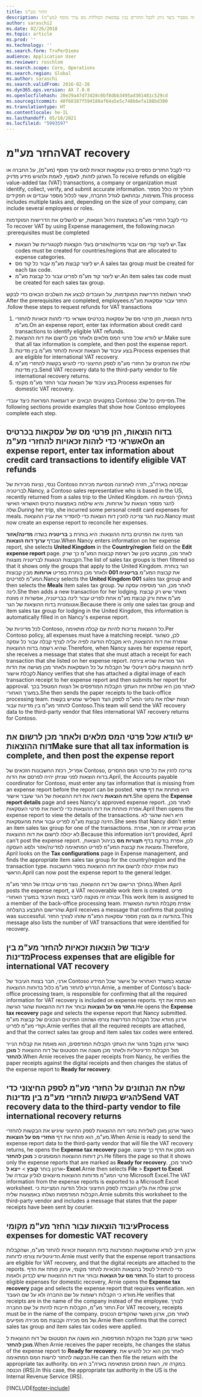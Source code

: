 ```yaml
---
title: החזר מע"מ
description: נושא זה מסביר כיצד ניתן לקבל החזרים בגין עסקאות הכוללות מס ערך מוסף (מע"מ).
author: saraschi2
ms.date: 02/26/2018
ms.topic: article
ms.prod: ''
ms.technology: ''
ms.search.form: TrvPerDiems
audience: Application User
ms.reviewer: roschlom
ms.search.scope: Core, Operations
ms.search.region: Global
ms.author: saraschi
ms.search.validFrom: 2016-02-28
ms.dyn365.ops.version: AX 7.0.0
ms.openlocfilehash: 20e29a47d73d28c0bf8dbb3495ad301481c529cd
ms.sourcegitcommit: 40f68387f594180af64a5e5c748b6efa188bd300
ms.translationtype: HT
ms.contentlocale: he-IL
ms.lasthandoff: 05/10/2021
ms.locfileid: "5993597"
---
```

# <a name="vat-recovery"></a><span data-ttu-id="eb56a-103">החזר מע"מ</span><span class="sxs-lookup"><span data-stu-id="eb56a-103">VAT recovery</span></span> 

<span data-ttu-id="eb56a-104">כדי לקבל החזרים כספיים בגין עסקאות זכאיות למס ערך מוסף (מע"מ), על החברה או הארגון לזהות, לאסוף, לאמת ולהגיש מידע מדויק.</span><span class="sxs-lookup"><span data-stu-id="eb56a-104">To receive refunds on eligible value-added tax (VAT) transactions, a company or organization must identify, collect, verify, and submit accurate information.</span></span> <span data-ttu-id="eb56a-105">תהליך זה כולל מספר משימות, ובהתאם לגודל החברה, עשוי לכלול מספר עובדים או תפקידים.</span><span class="sxs-lookup"><span data-stu-id="eb56a-105">This process includes multiple tasks and, depending on the size of your company, can include several employees or roles.</span></span>

<span data-ttu-id="eb56a-106">כדי לקבל החזרי מע"מ באמצעות ניהול הוצאות, יש להשלים את ה‏‫דרישות המוקדמות הבאות:</span><span class="sxs-lookup"><span data-stu-id="eb56a-106">To recover VAT by using Expense management, the following prerequisites must be completed:</span></span>

- <span data-ttu-id="eb56a-107">יש ליצור קודי מס עבור מדינות/אזורים בעלי הקצאות לקטגוריות של הוצאות.</span><span class="sxs-lookup"><span data-stu-id="eb56a-107">Tax codes must be created for countries/regions that are allocated to expense categories.</span></span>
- <span data-ttu-id="eb56a-108">יש ליצור קבוצת מע"מ עבור כל קוד מס.</span><span class="sxs-lookup"><span data-stu-id="eb56a-108">A sales tax group must be created for each tax code.</span></span>
- <span data-ttu-id="eb56a-109">יש ליצור קוד מע"מ לפריט עבור כל קבוצת מע"מ.</span><span class="sxs-lookup"><span data-stu-id="eb56a-109">An item sales tax code must be created for each sales tax group.</span></span>

<span data-ttu-id="eb56a-110">לאחר השלמת ‏‫הדרישות המוקדמות, על העובדים לבצע את השלבים הבאים כדי לבקש החזר עבור עסקאות מע"מ.</span><span class="sxs-lookup"><span data-stu-id="eb56a-110">After the prerequisites are completed, employees follow these steps to request refunds for VAT transactions.</span></span>

1. <span data-ttu-id="eb56a-111">בדוח הוצאות, הזן פרטי מס של עסקאות בכרטיס אשראי כדי לזהות זכאויות להחזרי מע"מ.</span><span class="sxs-lookup"><span data-stu-id="eb56a-111">On an expense report, enter tax information about credit card transactions to identify eligible VAT refunds.</span></span>
2. <span data-ttu-id="eb56a-112">יש לוודא שכל פרטי המס מלאים ולאחר מכן לרשום את דוח ההוצאות.</span><span class="sxs-lookup"><span data-stu-id="eb56a-112">Make sure that all tax information is complete, and then post the expense report.</span></span>
3. <span data-ttu-id="eb56a-113">בצע עיבוד של הוצאות זכאיות להחזר מע"מ בין מדינות.</span><span class="sxs-lookup"><span data-stu-id="eb56a-113">Process expenses that are eligible for international VAT recovery.</span></span>
4. <span data-ttu-id="eb56a-114">שלח את הנתונים על החזרי מע"מ לספק החיצוני כדי להגיש בקשות להחזרי מע"מ בין מדינות.</span><span class="sxs-lookup"><span data-stu-id="eb56a-114">Send VAT recovery data to the third-party vendor to file international recovery returns.</span></span>
5. <span data-ttu-id="eb56a-115">בצע עיבוד של הוצאות עבור החזר מע"מ מקומי.</span><span class="sxs-lookup"><span data-stu-id="eb56a-115">Process expenses for domestic VAT recovery.</span></span>

<span data-ttu-id="eb56a-116">במקטעים הבאים יש דוגמאות המראות כיצד עובדי Contoso מסיימים כל שלב.</span><span class="sxs-lookup"><span data-stu-id="eb56a-116">The following sections provide examples that show how Contoso employees complete each step.</span></span>

## <a name="on-an-expense-report-enter-tax-information-about-credit-card-transactions-to-identify-eligible-vat-refunds"></a><span data-ttu-id="eb56a-117">בדוח הוצאות, הזן פרטי מס של עסקאות בכרטיס אשראי כדי לזהות זכאויות להחזרי מע"מ</span><span class="sxs-lookup"><span data-stu-id="eb56a-117">On an expense report, enter tax information about credit card transactions to identify eligible VAT refunds</span></span>

<span data-ttu-id="eb56a-118">ננסי, נציגת מכירות של Contoso שבסיסה בארה"ב, חזרה לאחרונה מנסיעת מכירות לבריטניה.</span><span class="sxs-lookup"><span data-stu-id="eb56a-118">Nancy, a Contoso sales representative who is based in the US, recently returned from a sales trip to the United Kingdom.</span></span> <span data-ttu-id="eb56a-119">במהלך הנסיעה היו להגר מספר הוצאות על ארוחות, והיא שילמה באמצעות כרטיס האשראי האישי שלה.</span><span class="sxs-lookup"><span data-stu-id="eb56a-119">During her trip, she incurred some personal credit card expenses for meals.</span></span> <span data-ttu-id="eb56a-120">כעת הגר צריכה להכין דוח הוצאות כדי להסדיר את עניין ההוצאות.</span><span class="sxs-lookup"><span data-stu-id="eb56a-120">Nancy must now create an expense report to reconcile her expenses.</span></span>

<span data-ttu-id="eb56a-121">הגר מזינה את הפרטים בדוח ההוצאות: היא בוחרת ב **בריטניה** בשדה **מדינה/אזור** שבדף **ערוך דוח הוצאות**.</span><span class="sxs-lookup"><span data-stu-id="eb56a-121">When Nancy enters information on her expense report, she selects **United Kingdom** in the **Country/region** field on the **Edit expense report** page.</span></span> <span data-ttu-id="eb56a-122">לאחר מכן, מתבצע סינון של רשימת קבוצות המע"מ כך שרק הקבוצות הנוגעות לבריטניה מוצגות.</span><span class="sxs-lookup"><span data-stu-id="eb56a-122">The list of sales tax groups is then filtered so that it shows only the groups that apply to the United Kingdom.</span></span> <span data-ttu-id="eb56a-123">הגר בוחרת את קבוצת המע"מ **בריטניה 001** ולאחר מכן בוחרת בפריט **ארוחות** מבין קבוצות המע"מ לפריטים.</span><span class="sxs-lookup"><span data-stu-id="eb56a-123">Nancy selects the **United Kingdom 001** sales tax group and then selects the **Meals** item sales tax group.</span></span> <span data-ttu-id="eb56a-124">לאחר מכן, הגר מוסיפה עסקה של לינה.</span><span class="sxs-lookup"><span data-stu-id="eb56a-124">She then adds a new transaction for her lodging.</span></span> <span data-ttu-id="eb56a-125">מאחר שיש רק קבוצת מע"מ אחת ורק קבוצת מע"מ אחת לפריט עבור לינה בבריטניה, אפשרות זו מוזנת אוטומטית בדוח ההוצאות של הגר.</span><span class="sxs-lookup"><span data-stu-id="eb56a-125">Because there is only one sales tax group and item sales tax group for lodging in the United Kingdom, this information is automatically filled in on Nancy's expense report.</span></span>

<span data-ttu-id="eb56a-126">לכל מדיניות של Contoso, כל ההוצאות צריכות להיות עם קבלה מתאימה.</span><span class="sxs-lookup"><span data-stu-id="eb56a-126">Per Contoso policy, all expenses must have a matching receipt.</span></span> <span data-ttu-id="eb56a-127">לכן, כשהגר שומרת את דוח ההוצאות, היא מקבלת הודעה לפיה עליה לצרף קבלה עבור כל עסקה שהיא רשמה בדוח ההוצאות.</span><span class="sxs-lookup"><span data-stu-id="eb56a-127">Therefore, when Nancy saves her expense report, she receives a message that states that she must attach a receipt for each transaction that she listed on her expense report.</span></span> <span data-ttu-id="eb56a-128">הגר מוודאת שהיא צירפה לדוח ההוצאות צילום דיגיטלי של הקבלות על כל העסקאות ולאחר מכן מגישה את הדוח לקבלת אישור.</span><span class="sxs-lookup"><span data-stu-id="eb56a-128">Nancy verifies that she has attached a digital image of each transaction receipt to her expense report and then submits her report for approval.</span></span> <span data-ttu-id="eb56a-129">לאחר מכן היא שולחת את העתקי הקבלות המודפסים אל הצוות המטפל בכך במערך האחורי.</span><span class="sxs-lookup"><span data-stu-id="eb56a-129">She then sends the paper receipts to the back-office processing team.</span></span> <span data-ttu-id="eb56a-130">הצוות ישלח את נתוני המע"מ לספק הצד השלישי שמגיש בקשות להחזר מע"מ בין מדינות עבור Contoso.</span><span class="sxs-lookup"><span data-stu-id="eb56a-130">This team will send the VAT recovery data to the third-party vendor that files international VAT recovery returns for Contoso.</span></span>

## <a name="make-sure-that-all-tax-information-is-complete-and-then-post-the-expense-report"></a><span data-ttu-id="eb56a-131">יש לוודא שכל פרטי המס מלאים ולאחר מכן לרשום את דוח ההוצאות</span><span class="sxs-lookup"><span data-stu-id="eb56a-131">Make sure that all tax information is complete, and then post the expense report</span></span>

<span data-ttu-id="eb56a-132">אפריל, רכזת החשבונות הזכאים של Contoso, צריכה להזין את כל פרטי המס החסרים בדוח הוצאות לפני שניתן יהיה לפרסם את הדוח.</span><span class="sxs-lookup"><span data-stu-id="eb56a-132">April, the Accounts payable coordinator for Contoso, must enter any tax information that is missing from an expense report before the report can be posted.</span></span> <span data-ttu-id="eb56a-133">היא פותחת את דף **פרטי דוח הוצאות** ורואה את דוח ההוצאות של הגר שעבר אישור.</span><span class="sxs-lookup"><span data-stu-id="eb56a-133">She opens the **Expense report details** page and sees Nancy's approved expense report.</span></span> <span data-ttu-id="eb56a-134">לאחר מכן, אפרת פותחת את דוח ההוצאות כדי לראות את פרטי העסקאות.</span><span class="sxs-lookup"><span data-stu-id="eb56a-134">April then opens the expense report to view the details of the transactions.</span></span> <span data-ttu-id="eb56a-135">היא רואה שהגר לא הזינה קבוצת מע"מ לפריט עבור אחת מהעסקאות.</span><span class="sxs-lookup"><span data-stu-id="eb56a-135">She sees that Nancy didn't enter an item sales tax group for one of the transactions.</span></span> <span data-ttu-id="eb56a-136">מכיוון שמידע זה חסר, אפרת לא יכולה לרשום את דוח ההוצאות.</span><span class="sxs-lookup"><span data-stu-id="eb56a-136">Because this information isn't provided, April can't post the expense report.</span></span> <span data-ttu-id="eb56a-137">לכן, אפרת בודקת בדף **תצורות מס** בניהול הוצאות, ומוצאת את קבוצת המע"מ לפריט המתאימה למדינה/אזור ולסוג העסקה.</span><span class="sxs-lookup"><span data-stu-id="eb56a-137">Therefore, April looks on the **Tax configurations** page in Expense management, and finds the appropriate item sales tax group for the country/region and the transaction type.</span></span> <span data-ttu-id="eb56a-138">כעת אפרת יכולה לרשום את דוח ההוצאות בספר החשבונות הראשי.</span><span class="sxs-lookup"><span data-stu-id="eb56a-138">April can now post the expense report to the general ledger.</span></span>

<span data-ttu-id="eb56a-139">במהלך הרישום של דוח ההוצאות, נוצר פריט עבודה של החזר מע"מ.</span><span class="sxs-lookup"><span data-stu-id="eb56a-139">When April posts the expense report, a VAT recoverable work item is created.</span></span> <span data-ttu-id="eb56a-140">פריט עבודה זה מוקצה לחבר בצוות העיבוד במערך האחורי.</span><span class="sxs-lookup"><span data-stu-id="eb56a-140">This work item is assigned to a member of the back-office processing team.</span></span> <span data-ttu-id="eb56a-141">אפרת מקבלת הודעה המאשרת שהרישום התבצע בהצלחה.</span><span class="sxs-lookup"><span data-stu-id="eb56a-141">April receives a message that confirms that posting was successful.</span></span> <span data-ttu-id="eb56a-142">בהודעה זו גם מצוין מספר עסקאות המע"מ שזוהו לצורך החזר.</span><span class="sxs-lookup"><span data-stu-id="eb56a-142">This message also lists the number of VAT transactions that were identified for recovery.</span></span>

## <a name="process-expenses-that-are-eligible-for-international-vat-recovery"></a><span data-ttu-id="eb56a-143">עיבוד של הוצאות זכאיות להחזר מע"מ בין מדינות</span><span class="sxs-lookup"><span data-stu-id="eb56a-143">Process expenses that are eligible for international VAT recovery</span></span>

<span data-ttu-id="eb56a-144">ארני, חבר בצוות העיבוד של Contoso שנמצא במשרד האחראי על אישור שכל המידע הנדרש להחזר מע"מ כלול בדוחות ההוצאות.</span><span class="sxs-lookup"><span data-stu-id="eb56a-144">Arnie, a member of Contoso's back-office processing team, is responsible for confirming that all the required information for VAT recovery is included on expense reports.</span></span> <span data-ttu-id="eb56a-145">הוא פותח את דף **החזר מס על הוצאות** ובוחר את דוח ההוצאות שהגר הגישה.</span><span class="sxs-lookup"><span data-stu-id="eb56a-145">He opens the **Expense tax recovery** page and selects the expense report that Nancy submitted.</span></span> <span data-ttu-id="eb56a-146">ארנון מוודא שכל הקבלות הנדרשות צורפו ושהוזנו הפרטים הנכונים של קבוצת מע"מ וקודי מע"מ לפריט.</span><span class="sxs-lookup"><span data-stu-id="eb56a-146">Arnie verifies that all the required receipts are attached, and that the correct sales tax group and item sales tax codes were entered.</span></span>

<span data-ttu-id="eb56a-147">כאשר ארנון מקבל מהגר את העתקי הקבלות המודפסים, הוא מאמת את קבלות הנייר מול הקבלות הדיגיטליות ולאחר מכן משנה את הסטטוס של דוח ההוצאות ל **מוכן להחזר**.</span><span class="sxs-lookup"><span data-stu-id="eb56a-147">When Arnie receives the paper receipts from Nancy, he verifies the paper receipts against the digital receipts and then changes the status of the expense report to **Ready for recovery**.</span></span>

## <a name="send-vat-recovery-data-to-the-third-party-vendor-to-file-international-recovery-returns"></a><span data-ttu-id="eb56a-148">שלח את הנתונים על החזרי מע"מ לספק החיצוני כדי להגיש בקשות להחזרי מע"מ בין מדינות</span><span class="sxs-lookup"><span data-stu-id="eb56a-148">Send VAT recovery data to the third-party vendor to file international recovery returns</span></span>

<span data-ttu-id="eb56a-149">כאשר ארנון מוכן לשליחת נתוני דוח ההוצאות לספק החיצוני שיגיש את הבקשות להחזרי מע"מ, הוא פותח את דף **החזרי מס על הוצאות**.</span><span class="sxs-lookup"><span data-stu-id="eb56a-149">When Arnie is ready to send the expense report data to the third-party vendor that will file the VAT recovery returns, he opens the **Expense tax recovery** page.</span></span> <span data-ttu-id="eb56a-150">הוא מסנן את הדף כך שיוצגו רק דוחות ההוצאות המסומנים כ **מוכן להחזר**.</span><span class="sxs-lookup"><span data-stu-id="eb56a-150">He filters the page so that it shows only the expense reports that are marked as **Ready for recovery**.</span></span> <span data-ttu-id="eb56a-151">לאחר מכן, ארנון בוחר **קובץ** &gt; **ייצא ל- Excel**.</span><span class="sxs-lookup"><span data-stu-id="eb56a-151">Arnie then selects **File** &gt; **Export to Excel**.</span></span> <span data-ttu-id="eb56a-152">פרטי המע"מ מדוחות ההוצאות מיוצאים לגליון עבודה של Microsoft Excel.</span><span class="sxs-lookup"><span data-stu-id="eb56a-152">The VAT information from the expense reports is exported to a Microsoft Excel worksheet.</span></span> <span data-ttu-id="eb56a-153">ארנון שולח את גליון העבודה לספק החיצוני וכולל הודעה המציינת כי הקבלות המודפסות נשלחו באמצעות שליח.</span><span class="sxs-lookup"><span data-stu-id="eb56a-153">Arnie submits this worksheet to the third-party vendor and includes a message that states that the paper receipts have been sent by courier.</span></span>

## <a name="process-expenses-for-domestic-vat-recovery"></a><span data-ttu-id="eb56a-154">עיבוד הוצאות עבור החזר מע"מ מקומי</span><span class="sxs-lookup"><span data-stu-id="eb56a-154">Process expenses for domestic VAT recovery</span></span>

<span data-ttu-id="eb56a-155">ארנון חייב לוודא שהעסקאות המפורטות בדוח ההוצאות זכאיות להחזר מע"מ, ושהקבלות הדיגיטליות צורפו לדוחות.</span><span class="sxs-lookup"><span data-stu-id="eb56a-155">Arnie must verify that the expense report transactions are eligible for VAT recovery, and that the digital receipts are attached to the reports.</span></span> <span data-ttu-id="eb56a-156">כדי להתחיל לטפל בהוצאות הזכאיות להחזר מקומי, ארנון פותח את הדף **החזר מס על הוצאות** ובוחר את דוח ההוצאות שיש לבדוק ולאמת.</span><span class="sxs-lookup"><span data-stu-id="eb56a-156">To start to process eligible expenses for domestic recovery, Arnie opens the **Expense tax recovery** page and selects the expense report that requires verification.</span></span> <span data-ttu-id="eb56a-157">הוא מוודא כי הקבלות רשומות על שם החברה ולא על שם העובד.</span><span class="sxs-lookup"><span data-stu-id="eb56a-157">He verifies that receipts are in the name of the company instead of the employee.</span></span> <span data-ttu-id="eb56a-158">לצורך החזר מע"מ, הקבלות חייבות להיות על שם החברה.</span><span class="sxs-lookup"><span data-stu-id="eb56a-158">For VAT recovery, receipts must be in the name of the company.</span></span> <span data-ttu-id="eb56a-159">לאחר מכן, ארנון מאשר שהקודים הנכונים של מס מכירה וקבוצת מס מכירה מופיעים.</span><span class="sxs-lookup"><span data-stu-id="eb56a-159">Arnie then confirms that the correct sales tax group and item sales tax codes were applied.</span></span>

<span data-ttu-id="eb56a-160">כאשר ארנון מקבל את הקבלות המודפסות, הוא משנה את הסטטוס של דוח ההוצאות ל **מוכן להחזר**.</span><span class="sxs-lookup"><span data-stu-id="eb56a-160">When Arnie receives the paper receipts, he changes the status of the expense report to **Ready for recovery**.</span></span> <span data-ttu-id="eb56a-161">לאחר מכן הוא יכול להגיש את הבקשה להחזר לרשות המס המתאימה.</span><span class="sxs-lookup"><span data-stu-id="eb56a-161">He can then file the return with the appropriate tax authority.</span></span> <span data-ttu-id="eb56a-162">במקרה זה, רשות המסים המתאימה בארה"ב היא מס הכנסה (IRS).</span><span class="sxs-lookup"><span data-stu-id="eb56a-162">In this case, the appropriate tax authority in the US is the Internal Revenue Service (IRS).</span></span>


[!INCLUDE[footer-include](../includes/footer-banner.md)]